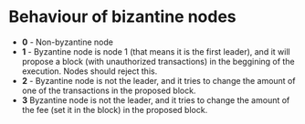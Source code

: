 # Behaviour of bizantine nodes

- **0** - Non-byzantine node
- **1** - Byzantine node is node 1 (that means it is the first leader), and it will propose a block (with unauthorized transactions) in the beggining of the execution. Nodes should reject this.
- **2** - Byzantine node is not the leader, and it tries to change the amount of one of the transactions in the proposed block.
- **3** Byzantine node is not the leader, and it tries to change the amount of the fee (set it in the block) in the proposed block.